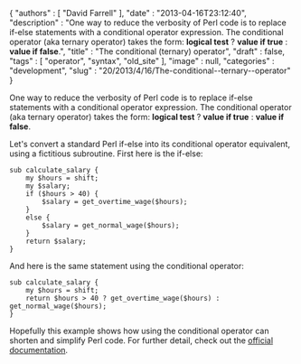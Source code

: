 {
   "authors" : [
      "David Farrell"
   ],
   "date" : "2013-04-16T23:12:40",
   "description" : "One way to reduce the verbosity of Perl code is to replace if-else statements with a conditional operator expression. The conditional operator (aka ternary operator) takes the form: <b>logical test</b> ? <b>value if true</b> : <b>value if false</b>.",
   "title" : "The conditional (ternary) operator",
   "draft" : false,
   "tags" : [
      "operator",
      "syntax",
      "old_site"
   ],
   "image" : null,
   "categories" : "development",
   "slug" : "20/2013/4/16/The-conditional--ternary--operator"
}


One way to reduce the verbosity of Perl code is to replace if-else statements with a conditional operator expression. The conditional operator (aka ternary operator) takes the form: **logical test** ? **value if true** : **value if false**.

Let's convert a standard Perl if-else into its conditional operator equivalent, using a fictitious subroutine. First here is the if-else:

``` prettyprint
sub calculate_salary {
    my $hours = shift;
    my $salary;
    if ($hours > 40) {
        $salary = get_overtime_wage($hours);
    }
    else {
        $salary = get_normal_wage($hours);
    }
    return $salary;
}
```

And here is the same statement using the conditional operator:

``` prettyprint
sub calculate_salary {
    my $hours = shift;
    return $hours > 40 ? get_overtime_wage($hours) : get_normal_wage($hours);
}
```

Hopefully this example shows how using the conditional operator can shorten and simplify Perl code. For further detail, check out the [official documentation](http://perldoc.perl.org/perlop.html#Conditional-Operator).
